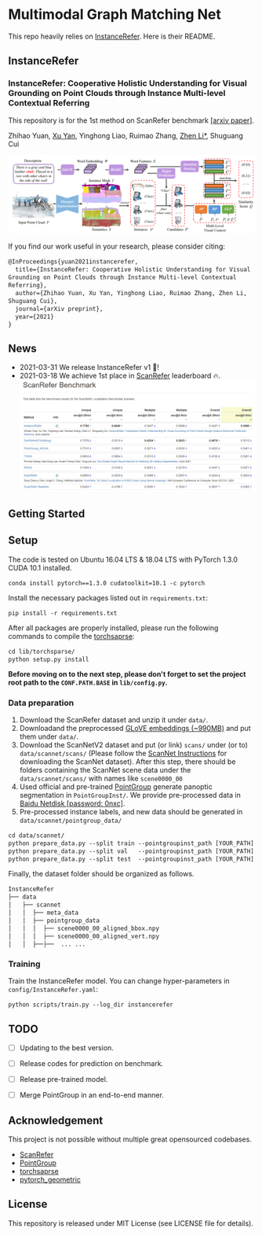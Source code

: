 # Multimodal Graph Matching Net

This repo heavily relies on [InstanceRefer](https://github.com/CurryYuan/InstanceRefer). Here is their README.

## InstanceRefer
### InstanceRefer: Cooperative Holistic Understanding for Visual Grounding on Point Clouds through Instance Multi-level Contextual Referring

This repository is for the 1st method on ScanRefer benchmark [[arxiv paper]](https://arxiv.org/pdf/2103.01128.pdf).

Zhihao Yuan, [Xu Yan](https://github.com/yanx27), Yinghong Liao, Ruimao Zhang, [Zhen Li*](https://mypage.cuhk.edu.cn/academics/lizhen/), Shuguang Cui

![](figures/pipeline.png)

If you find our work useful in your research, please consider citing:
```
@InProceedings{yuan2021instancerefer,
  title={InstanceRefer: Cooperative Holistic Understanding for Visual Grounding on Point Clouds through Instance Multi-level Contextual Referring},
  author={Zhihao Yuan, Xu Yan, Yinghong Liao, Ruimao Zhang, Zhen Li, Shuguang Cui},
  journal={arXiv preprint},
  year={2021}
}
```
## News
* 2021-03-31 We release InstanceRefer v1 :rocket:!
* 2021-03-18 We achieve 1st place in [ScanRefer](http://kaldir.vc.in.tum.de/scanrefer_benchmark/) leaderboard :fire:. 
![](figures/benchmark.png)

## Getting Started


## Setup
The code is tested on Ubuntu 16.04 LTS & 18.04 LTS with PyTorch 1.3.0 CUDA 10.1 installed. 

```shell
conda install pytorch==1.3.0 cudatoolkit=10.1 -c pytorch
```

Install the necessary packages listed out in `requirements.txt`:
```shell
pip install -r requirements.txt
```
After all packages are properly installed, please run the following commands to compile the [torchsaprse](https://github.com/mit-han-lab/torchsparse):
```shell
cd lib/torchsparse/
python setup.py install
```
__Before moving on to the next step, please don't forget to set the project root path to the `CONF.PATH.BASE` in `lib/config.py`.__


### Data preparation
1. Download the ScanRefer dataset and unzip it under `data/`. 
2. Downloadand the preprocessed [GLoVE embeddings (~990MB)](http://kaldir.vc.in.tum.de/glove.p) and put them under `data/`.
3. Download the ScanNetV2 dataset and put (or link) `scans/` under (or to) `data/scannet/scans/` (Please follow the [ScanNet Instructions](data/scannet/README.md) for downloading the ScanNet dataset). After this step, there should be folders containing the ScanNet scene data under the `data/scannet/scans/` with names like `scene0000_00`
4. Used official and pre-trained [PointGroup](https://github.com/Jia-Research-Lab/PointGroup) generate panoptic segmentation in `PointGroupInst/`. We provide pre-processed data in [Baidu Netdisk [password: 0nxc]](https://pan.baidu.com/s/1j9XCxPhaPECk4OczhjDxAA).
5. Pre-processed instance labels, and new data should be generated in  `data/scannet/pointgroup_data/`
```shell
cd data/scannet/
python prepare_data.py --split train --pointgroupinst_path [YOUR_PATH]
python prepare_data.py --split val   --pointgroupinst_path [YOUR_PATH]
python prepare_data.py --split test  --pointgroupinst_path [YOUR_PATH]
```
Finally, the dataset folder should be organized as follows.
```angular2
InstanceRefer
├── data
│   ├── scannet
│   │  ├── meta_data
│   │  ├── pointgroup_data
│   │  │  ├── scene0000_00_aligned_bbox.npy
│   │  │  ├── scene0000_00_aligned_vert.npy
│   │  ├──├──  ... ...

```

### Training
Train the InstanceRefer model. You can change hyper-parameters in `config/InstanceRefer.yaml`:
```shell
python scripts/train.py --log_dir instancerefer
```


## TODO

- [ ] Updating to the best version.
- [ ] Release codes for prediction on benchmark.
- [ ] Release pre-trained model.
- [ ] Merge PointGroup in an end-to-end manner.


## Acknowledgement
This project is not possible without multiple great opensourced codebases. 
* [ScanRefer](https://github.com/daveredrum/ScanRefer)
* [PointGroup](https://github.com/Jia-Research-Lab/PointGroup)
* [torchsaprse](https://github.com/mit-han-lab/torchsparse)
* [pytorch_geometric](https://github.com/rusty1s/pytorch_geometric)
## License
This repository is released under MIT License (see LICENSE file for details).
